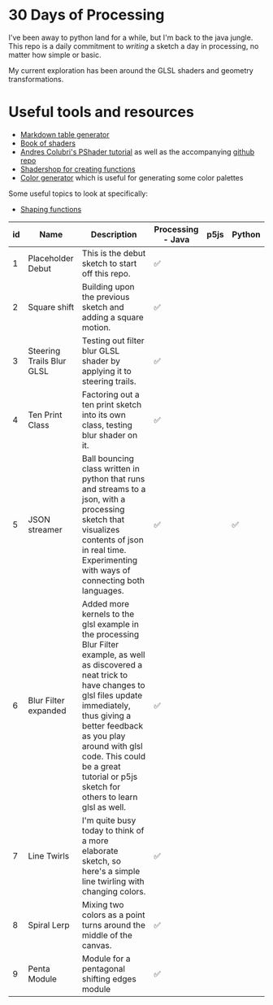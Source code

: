 # 30 Days of Processing

I've been away to python land for a while, but I'm back to the java jungle. This repo is a daily commitment to *writing* a sketch a day in processing, no matter how simple or basic. 

My current exploration has been around the GLSL shaders and geometry transformations.

# Useful tools and resources
- [Markdown table generator](https://www.tablesgenerator.com/markdown_tables#)
- [Book of shaders](http://thebookofshaders.com/)
- [Andres Colubri's PShader tutorial](https://processing.org/tutorials/pshader/) as well as the accompanying [github repo](https://github.com/codeanticode/pshader-tutorials)
- [Shadershop for creating functions](http://tobyschachman.com/Shadershop/)
- [Color generator](https://coolors.co/) which is useful for generating some color palettes

Some useful topics to look at specifically:
- [Shaping functions](http://www.thebookofshaders.com/05/)

| id | **Name**                  | **Description**                                                                                                                                                                                                                                                                                                     | **Processing - Java** | **p5js** | **Python**         |
|----|---------------------------|---------------------------------------------------------------------------------------------------------------------------------------------------------------------------------------------------------------------------------------------------------------------------------------------------------------------|-----------------------|----------|--------------------|
| 1  | Placeholder Debut         | This is the debut sketch to start off this repo.                                                                                                                                                                                                                                                                    | :white_check_mark:    |          |                    |
| 2  | Square shift              | Building upon the previous sketch and adding a square motion.                                                                                                                                                                                                                                                       | :white_check_mark:    |          |                    |
| 3  | Steering Trails Blur GLSL | Testing out filter blur GLSL shader by applying it to steering trails.                                                                                                                                                                                                                                              | :white_check_mark:    |          |                    |
| 4  | Ten Print Class           | Factoring out a ten print sketch into its own class, testing blur shader on it.                                                                                                                                                                                                                                     | :white_check_mark:    |          |                    |
| 5  | JSON streamer             | Ball bouncing class written in python that runs and streams to a json, with a processing sketch that visualizes contents of json in real time. Experimenting with ways of connecting both languages.                                                                                                                | :white_check_mark:    |          | :white_check_mark: |
| 6  | Blur Filter expanded      | Added more kernels to the glsl example in the processing Blur Filter example, as well as discovered a neat trick to have changes to glsl files update immediately, thus giving a better feedback as you play around with glsl code. This could be a great tutorial or p5js sketch for others to learn glsl as well. | :white_check_mark:    |          |                    |
| 7  | Line Twirls               | I'm quite busy today to think of a more elaborate sketch, so here's a simple line twirling with changing colors.                                                                                                                                                                                                    | :white_check_mark:    |          |                    |
| 8  | Spiral Lerp               | Mixing two colors as a point turns around the middle of the canvas.                                                                                                                                                                                                                                                 | :white_check_mark:    |          |                    |
| 9  | Penta Module              | Module for a pentagonal shifting edges module                                                                                                                                                                                                                                                                       | :white_check_mark:    |          |                    |
